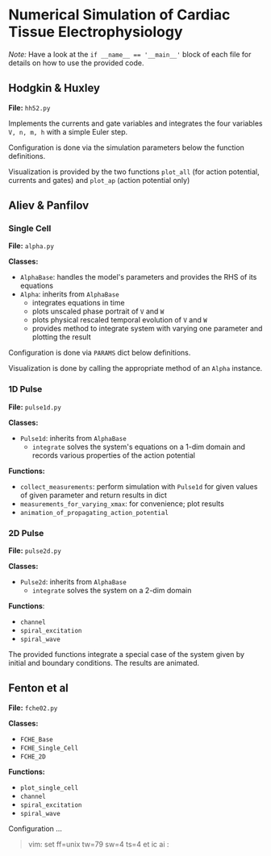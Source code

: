 # Numerical Simulation of Cardiac Tissue Electrophysiology

*Note:* Have a look at the `if __name__ == '__main__'` block of each file for
details on how to use the provided code.


## Hodgkin & Huxley
**File:** `hh52.py` 

Implements the currents and gate variables and integrates the four variables
`V, n, m, h` with a simple Euler step.

Configuration is done via the simulation parameters below the function
definitions.

Visualization is provided by the two functions `plot_all` (for action
potential, currents and gates) and `plot_ap` (action potential only)


## Aliev & Panfilov
### Single Cell
**File:** `alpha.py`

**Classes:**
 * `AlphaBase`: handles the model's parameters and provides the RHS of its
   equations
 * `Alpha`: inherits from `AlphaBase`
    * integrates equations in time
    * plots unscaled phase portrait of `V` and `W`
    * plots physical rescaled temporal evolution of `V` and `W`
    * provides method to integrate system with varying one parameter and
      plotting the result

Configuration is done via `PARAMS` dict below definitions.

Visualization is done by calling the appropriate method of an `Alpha` instance.


### 1D Pulse
**File:** `pulse1d.py`

**Classes:**
 * `Pulse1d`: inherits from `AlphaBase`
    * `integrate` solves the system's equations on a 1-dim domain and records
      various properties of the action potential

**Functions:**
 * `collect_measurements`: perform simulation with `Pulse1d` for given values
   of given parameter and return results in dict
 * `measurements_for_varying_xmax`: for convenience; plot results
 * `animation_of_propagating_action_potential`


### 2D Pulse
**File:** `pulse2d.py`

**Classes:**
 * `Pulse2d`: inherits from `AlphaBase`
    * `integrate` solves the system on a 2-dim domain

**Functions**:
 * `channel`
 * `spiral_excitation`
 * `spiral_wave`

The provided functions integrate a special case of the system given by initial
and boundary conditions. The results are animated.


## Fenton et al
**File:** `fche02.py`

**Classes:**
 * `FCHE_Base`
 * `FCHE_Single_Cell`
 * `FCHE_2D`

**Functions:**
 * `plot_single_cell`
 * `channel`
 * `spiral_excitation`
 * `spiral_wave`

Configuration ...


>  vim: set ff=unix tw=79 sw=4 ts=4 et ic ai : 
